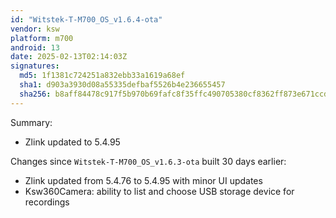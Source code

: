 ```yaml
---
id: "Witstek-T-M700_OS_v1.6.4-ota"
vendor: ksw
platform: m700
android: 13
date: 2025-02-13T02:14:03Z
signatures:
  md5: 1f1381c724251a832ebb33a1619a68ef
  sha1: d903a3930d08a55335defbaf5526b4e236655457
  sha256: b8aff84478c917f5b970b69fafc8f35ffc490705380cf8362ff873e671ccd3c3
---
```

Summary:
- Zlink updated to 5.4.95

Changes since `Witstek-T-M700_OS_v1.6.3-ota` built 30 days earlier:
- Zlink updated from 5.4.76 to 5.4.95 with minor UI updates
- Ksw360Camera: ability to list and choose USB storage device for recordings
